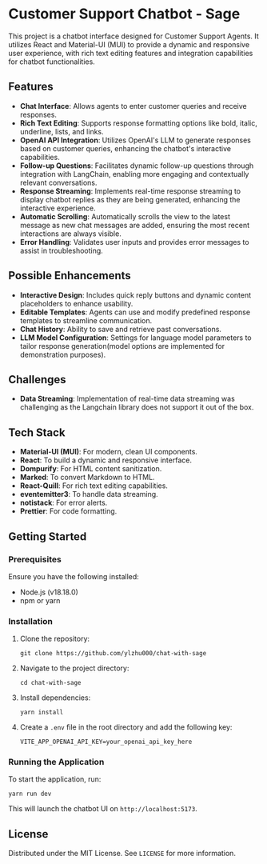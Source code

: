 # Customer Support Chatbot - Sage

This project is a chatbot interface designed for Customer Support Agents. It utilizes React and Material-UI (MUI) to provide a dynamic and responsive user experience, with rich text editing features and integration capabilities for chatbot functionalities.

## Features

- **Chat Interface**: Allows agents to enter customer queries and receive responses.
- **Rich Text Editing**: Supports response formatting options like bold, italic, underline, lists, and links.
- **OpenAI API Integration**: Utilizes OpenAI's LLM to generate responses based on customer queries, enhancing the chatbot's interactive capabilities.
- **Follow-up Questions**: Facilitates dynamic follow-up questions through integration with LangChain, enabling more engaging and contextually relevant conversations.
- **Response Streaming**: Implements real-time response streaming to display chatbot replies as they are being generated, enhancing the interactive experience.
- **Automatic Scrolling**: Automatically scrolls the view to the latest message as new chat messages are added, ensuring the most recent interactions are always visible.
- **Error Handling**: Validates user inputs and provides error messages to assist in troubleshooting.

## Possible Enhancements

- **Interactive Design**: Includes quick reply buttons and dynamic content placeholders to enhance usability.
- **Editable Templates**: Agents can use and modify predefined response templates to streamline communication.
- **Chat History**: Ability to save and retrieve past conversations.
- **LLM Model Configuration**: Settings for language model parameters to tailor response generation(model options are implemented for demonstration purposes).

## Challenges

- **Data Streaming**: Implementation of real-time data streaming was challenging as the Langchain library does not support it out of the box.

## Tech Stack

- **Material-UI (MUI)**: For modern, clean UI components.
- **React**: To build a dynamic and responsive interface.
- **Dompurify**: For HTML content sanitization.
- **Marked**: To convert Markdown to HTML.
- **React-Quill**: For rich text editing capabilities.
- **eventemitter3**: To handle data streaming.
- **notistack**: For error alerts.
- **Prettier**: For code formatting.

## Getting Started

### Prerequisites

Ensure you have the following installed:

- Node.js (v18.18.0)
- npm or yarn

### Installation

1. Clone the repository:
   ```
   git clone https://github.com/ylzhu000/chat-with-sage
   ```
2. Navigate to the project directory:
   ```
   cd chat-with-sage
   ```
3. Install dependencies:

   ```
   yarn install
   ```

4. Create a `.env` file in the root directory and add the following key:
   ```
   VITE_APP_OPENAI_API_KEY=your_openai_api_key_here
   ```

### Running the Application

To start the application, run:

```
yarn run dev
```

This will launch the chatbot UI on `http://localhost:5173`.

## License

Distributed under the MIT License. See `LICENSE` for more information.
